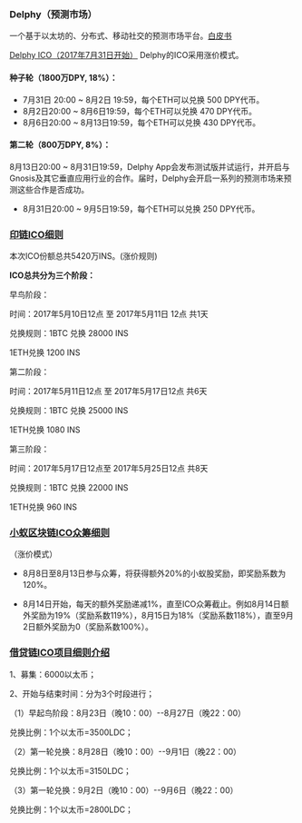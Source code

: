 ### Delphy（预测市场）

一个基于以太坊的、分布式、移动社交的预测市场平台。[白皮书](http://8btc.com/doc-view-1395.html)  

[Delphy ICO（2017年7月31日开始）](http://www.ingdu.net/index.html#ICO)
Delphy的ICO采用涨价模式。

#### 种子轮（1800万DPY, 18%）：

- 7月31日 20:00 ~ 8月2日 19:59，每个ETH可以兑换 500 DPY代币。
- 8月2日20:00 ~ 8月6日19:59，每个ETH可以兑换 470 DPY代币。
- 8月6日20:00 ~ 8月13日19:59，每个ETH可以兑换 430 DPY代币。

#### 第二轮（800万DPY, 8%）：

8月13日20:00 ~ 8月31日19:59，Delphy App会发布测试版并试运行，并开启与Gnosis及其它垂直应用行业的合作。届时，Delphy会开启一系列的预测市场来预测这些合作是否成功。

- 8月31日20:00 ~ 9月5日19:59，每个ETH可以兑换 250 DPY代币。

### [印链ICO细则](http://blog.inchain.org/archives/353)

本次ICO份额总共5420万INS。(涨价规则)

**ICO总共分为三个阶段：**

早鸟阶段：

时间：2017年5月10日12点 至 2017年5月11日 12点 共1天

兑换规则：1BTC 兑换 28000 INS

1ETH兑换 1200  INS

第二阶段：

时间：2017年5月11日12点 至 2017年5月17日12点 共6天

兑换规则：1BTC 兑换 25000 INS

1ETH兑换 1080  INS

第三阶段：

时间：2017年5月17日12点至 2017年5月25日12点 共8天

兑换规则：1BTC 兑换 22000 INS

1ETH兑换  960  INS

### [小蚁区块链ICO众筹细则](http://blog.sina.com.cn/s/blog_584cfd640102wsdr.html) 
（涨价模式）

- 8月8日至8月13日参与众筹，将获得额外20%的小蚁股奖励，即奖励系数为120%。

- 8月14日开始，每天的额外奖励递减1%，直至ICO众筹截止。例如8月14日额外奖励为19%（奖励系数119%），8月15日为18%（奖励系数118%），直至9月2日额外奖励为0（奖励系数100%）。

### [借贷链ICO项目细则介绍](https://www.csai.cn/ico/1247863.html)

1、募集：6000以太币；

2、开始与结束时间：分为3个时段进行；

（1）早起鸟阶段：8月23日（晚10：00）--8月27日（晚22：00）

兑换比例：1个以太币=3500LDC；

（2）第一轮兑换：8月28日（晚10：00）--9月1日（晚22：00）

兑换比例：1个以太币=3150LDC；

（3）第一轮兑换：9月2日（晚10：00）--9月6日（晚22：00）

兑换比例：1个以太币=2800LDC；